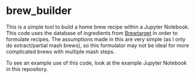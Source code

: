 # brew_builder

This is a simple tool to build a home brew recipe within a Jupyter Notebook. This code uses the database of ingredients from [Brewtarget](https://github.com/Brewtarget/brewtarget) in order to formulate recipes. The assumptions made in this are very simple (as I only do extract/partial mash brews), so this formulator may not be ideal for more complicated brews with multiple mash steps.

To see an example use of this code, look at the example Jupyter Notebook in this repository.
